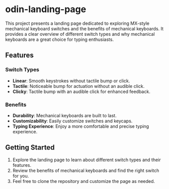 # odin-landing-page

This project presents a landing page dedicated to exploring MX-style mechanical keyboard switches and the benefits of mechanical keyboards.
It provides a clear overview of different switch types and why mechanical keyboards are a great choice for typing enthusiasts.

## Features

### Switch Types

- **Linear**: Smooth keystrokes without tactile bump or click.
- **Tactile**: Noticeable bump for actuation without an audible click.
- **Clicky**: Tactile bump with an audible click for enhanced feedback.

### Benefits

- **Durability**: Mechanical keyboards are built to last.
- **Customizability**: Easily customize switches and keycaps.
- **Typing Experience**: Enjoy a more comfortable and precise typing experience.

## Getting Started

1. Explore the landing page to learn about different switch types and their features.
2. Review the benefits of mechanical keyboards and find the right switch for you.
3. Feel free to clone the repository and customize the page as needed.
